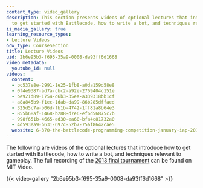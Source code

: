 ```yaml
---
content_type: video_gallery
description: This section presents videos of optional lectures that introduce how
  to get started with Battlecode, how to write a bot, and techniques relevant to gameplay.
is_media_gallery: true
learning_resource_types:
- Lecture Videos
ocw_type: CourseSection
title: Lecture Videos
uid: 2b6e95b3-f695-35a9-0008-da93ff6d1668
video_metadata:
  youtube_id: null
videos:
  content:
  - bc537e8e-2991-1e25-1fb8-a0da159d58e8
  - 0f4e9387-ad7a-cbc2-a92e-2769404c151e
  - be921d89-1754-d6b3-35ea-a339318bb1cf
  - a8a845b9-f1ec-1dab-da99-86b285dffaed
  - 325d5c7a-b06d-fb1b-4742-1ff81a8b64e3
  - 855b68af-1468-b288-d7e6-ef6d56875c7b
  - 998f651b-4665-ed30-ea60-bfa4c81732a0
  - 4d593ea9-b631-697c-52b7-75af8642cae5
  website: 6-370-the-battlecode-programming-competition-january-iap-2013
---
```


The following are videos of the optional lectures that introduce how to get started with Battlecode, how to write a bot, and techniques relevant to gameplay. The full recording of the [2013 final tournament](http://video.mit.edu/watch/battlecode-2013-finals-13672/) can be found on MIT Video.

{{< video-gallery "2b6e95b3-f695-35a9-0008-da93ff6d1668" >}}

